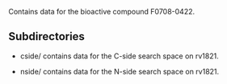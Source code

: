 Contains data for the bioactive compound F0708-0422.

## Subdirectories

- cside/ contains data for the C-side search space on rv1821.

- nside/ contains data for the N-side search space on rv1821.

